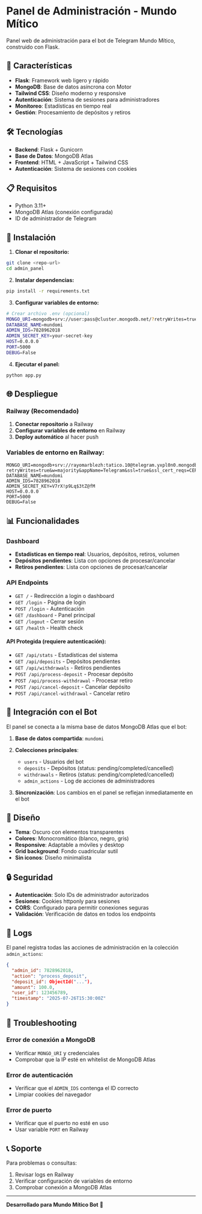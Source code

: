 # Panel de Administración - Mundo Mítico

Panel web de administración para el bot de Telegram Mundo Mítico, construido con Flask.

## 🚀 Características

- **Flask**: Framework web ligero y rápido
- **MongoDB**: Base de datos asíncrona con Motor
- **Tailwind CSS**: Diseño moderno y responsive
- **Autenticación**: Sistema de sesiones para administradores
- **Monitoreo**: Estadísticas en tiempo real
- **Gestión**: Procesamiento de depósitos y retiros

## 🛠️ Tecnologías

- **Backend**: Flask + Gunicorn
- **Base de Datos**: MongoDB Atlas
- **Frontend**: HTML + JavaScript + Tailwind CSS
- **Autenticación**: Sistema de sesiones con cookies

## 📋 Requisitos

- Python 3.11+
- MongoDB Atlas (conexión configurada)
- ID de administrador de Telegram

## 🔧 Instalación

1. **Clonar el repositorio:**
```bash
git clone <repo-url>
cd admin_panel
```

2. **Instalar dependencias:**
```bash
pip install -r requirements.txt
```

3. **Configurar variables de entorno:**
```bash
# Crear archivo .env (opcional)
MONGO_URI=mongodb+srv://user:pass@cluster.mongodb.net/?retryWrites=true&w=majority
DATABASE_NAME=mundomi
ADMIN_IDS=7828962018
ADMIN_SECRET_KEY=your-secret-key
HOST=0.0.0.0
PORT=5000
DEBUG=False
```

4. **Ejecutar el panel:**
```bash
python app.py
```

## 🌐 Despliegue

### Railway (Recomendado)

1. **Conectar repositorio** a Railway
2. **Configurar variables de entorno** en Railway
3. **Deploy automático** al hacer push

### Variables de entorno en Railway:

```env
MONGO_URI=mongodb+srv://rayomarblezh:tatico.10@telegram.yxpl0n0.mongodb.net/?retryWrites=true&w=majority&appName=Telegram&ssl=true&ssl_cert_reqs=CERT_NONE
DATABASE_NAME=mundomi
ADMIN_IDS=7828962018
ADMIN_SECRET_KEY=V7rX!p9Lq$3tZ@fM
HOST=0.0.0.0
PORT=5000
DEBUG=False
```

## 📊 Funcionalidades

### Dashboard
- **Estadísticas en tiempo real**: Usuarios, depósitos, retiros, volumen
- **Depósitos pendientes**: Lista con opciones de procesar/cancelar
- **Retiros pendientes**: Lista con opciones de procesar/cancelar

### API Endpoints

- `GET /` - Redirección a login o dashboard
- `GET /login` - Página de login
- `POST /login` - Autenticación
- `GET /dashboard` - Panel principal
- `GET /logout` - Cerrar sesión
- `GET /health` - Health check

#### API Protegida (requiere autenticación):
- `GET /api/stats` - Estadísticas del sistema
- `GET /api/deposits` - Depósitos pendientes
- `GET /api/withdrawals` - Retiros pendientes
- `POST /api/process-deposit` - Procesar depósito
- `POST /api/process-withdrawal` - Procesar retiro
- `POST /api/cancel-deposit` - Cancelar depósito
- `POST /api/cancel-withdrawal` - Cancelar retiro

## 🔗 Integración con el Bot

El panel se conecta a la misma base de datos MongoDB Atlas que el bot:

1. **Base de datos compartida**: `mundomi`
2. **Colecciones principales**:
   - `users` - Usuarios del bot
   - `deposits` - Depósitos (status: pending/completed/cancelled)
   - `withdrawals` - Retiros (status: pending/completed/cancelled)
   - `admin_actions` - Log de acciones de administradores

3. **Sincronización**: Los cambios en el panel se reflejan inmediatamente en el bot

## 🎨 Diseño

- **Tema**: Oscuro con elementos transparentes
- **Colores**: Monocromático (blanco, negro, gris)
- **Responsive**: Adaptable a móviles y desktop
- **Grid background**: Fondo cuadricular sutil
- **Sin iconos**: Diseño minimalista

## 🔒 Seguridad

- **Autenticación**: Solo IDs de administrador autorizados
- **Sesiones**: Cookies httponly para sesiones
- **CORS**: Configurado para permitir conexiones seguras
- **Validación**: Verificación de datos en todos los endpoints

## 📝 Logs

El panel registra todas las acciones de administración en la colección `admin_actions`:

```json
{
  "admin_id": 7828962018,
  "action": "process_deposit",
  "deposit_id": ObjectId("..."),
  "amount": 100.0,
  "user_id": 123456789,
  "timestamp": "2025-07-26T15:30:00Z"
}
```

## 🚨 Troubleshooting

### Error de conexión a MongoDB
- Verificar `MONGO_URI` y credenciales
- Comprobar que la IP esté en whitelist de MongoDB Atlas

### Error de autenticación
- Verificar que el `ADMIN_IDS` contenga el ID correcto
- Limpiar cookies del navegador

### Error de puerto
- Verificar que el puerto no esté en uso
- Usar variable `PORT` en Railway

## 📞 Soporte

Para problemas o consultas:
1. Revisar logs en Railway
2. Verificar configuración de variables de entorno
3. Comprobar conexión a MongoDB Atlas

---

**Desarrollado para Mundo Mítico Bot** 🤖 